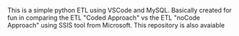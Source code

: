 This is a simple python ETL using VSCode and MySQL. Basically created for fun in comparing the ETL "Coded Approach" vs the ETL "noCode Approach" using SSIS tool from Microsoft. This repository is also avaiable

